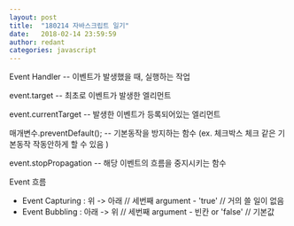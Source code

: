 ```yaml
---
layout: post
title:  "180214 자바스크립트 일기"
date:   2018-02-14 23:59:59
author: redant
categories: javascript
---
```


Event Handler -- 이벤트가 발생했을 때, 실행하는 작업

event.target -- 최초로 이벤트가 발생한 엘리먼트

event.currentTarget -- 발생한 이벤트가 등록되어있는 엘리먼트

매개변수.preventDefault(); -- 기본동작을 방지하는 함수 (ex. 체크박스 체크 같은 기본동작 작동안하게 할 수 있음 )

event.stopPropagation -- 해당 이벤트의 흐름을 중지시키는 함수

Event 흐름
- Event Capturing : 위 -> 아래  // 세번째 argument - 'true' // 거의 쓸 일이 없음
- Event Bubbling : 아래 -> 위 // 세번째 argument - 빈칸 or 'false' // 기본값


